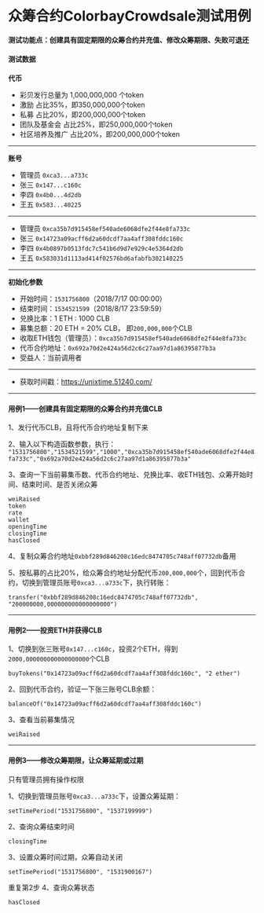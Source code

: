 # 众筹合约ColorbayCrowdsale测试用例
#### 测试功能点：创建具有固定期限的众筹合约并充值、修改众筹期限、失败可退还

#### 测试数据
**代币**
- 彩贝发行总量为 1,000,000,000 个token
- 激励          占比35%，即350,000,000个token
- 私募          占比20%，即200,000,000个token
- 团队及基金会    占比25%，即250,000,000个token
- 社区培养及推广  占比20%，即200,000,000个token

---

**账号**
- 管理员 `0xca3...a733c`
- 张三  `0x147...c160c`
- 李四  `0x4b0...4d2db`
- 王五  `0x583...40225`
---
- 管理员 `0xca35b7d915458ef540ade6068dfe2f44e8fa733c`
- 张三  `0x14723a09acff6d2a60dcdf7aa4aff308fddc160c`
- 李四  `0x4b0897b0513fdc7c541b6d9d7e929c4e5364d2db`
- 王五  `0x583031d1113ad414f02576bd6afabfb302140225`

---

**初始化参数**
- 开始时间：`1531756800`（2018/7/17 00:00:00）
- 结束时间：`1534521599`（2018/8/17 23:59:59）
- 兑换比率：1 ETH : 1000 CLB
- 募集总额：20 ETH = 20% CLB， 即`200,000,000`个CLB
- 收取ETH钱包（管理员）：`0xca35b7d915458ef540ade6068dfe2f44e8fa733c`
- 代币合约地址：`0x692a70d2e424a56d2c6c27aa97d1a86395877b3a`
- 受益人：当前调用者

---

- 获取时间戳：https://unixtime.51240.com/

---

#### 用例1——创建具有固定期限的众筹合约并充值CLB
1、发行代币CLB，且将代币合约地址复制下来

2、输入以下构造函数参数，执行：
`"1531756800","1534521599","1000","0xca35b7d915458ef540ade6068dfe2f44e8fa733c","0x692a70d2e424a56d2c6c27aa97d1a86395877b3a"`

3、查询一下当前募集币数、代币合约地址、兑换比率、收ETH钱包、众筹开始时间、结束时间、是否关闭众筹
```
weiRaised
token
rate
wallet
openingTime
closingTime
hasClosed
```

4、复制众筹合约地址`0xbbf289d846208c16edc8474705c748aff07732db`备用

5、按私募的占比20%，给众筹合约地址分配代币`200,000,000`个，回到代币合约，切换到管理员账号`0xca3...a733c`下，执行转账：
```
transfer("0xbbf289d846208c16edc8474705c748aff07732db", "200000000,000000000000000000")
```

---

#### 用例2——投资ETH并获得CLB
1、切换到张三账号`0x147...c160c`，投资2个ETH，得到`2000,000000000000000000`个CLB
```
buyTokens("0x14723a09acff6d2a60dcdf7aa4aff308fddc160c", "2 ether")
```
2、回到代币合约，验证一下张三账号CLB余额：
```
balanceOf("0x14723a09acff6d2a60dcdf7aa4aff308fddc160c")
```
3、查看当前募集情况
```
weiRaised
```

---

#### 用例3——修改众筹期限，让众筹延期或过期

只有管理员拥有操作权限

1、切换到管理员账号`0xca3...a733c`下，设置众筹延期：
```
setTimePeriod("1531756800", "1537199999")
```
2、查询众筹结束时间
```
closingTime
```
3、设置众筹时间过期，众筹自动关闭
```
setTimePeriod("1531756800", "1531900167")
```
重复第2步
4、查询众筹状态
```
hasClosed
```































